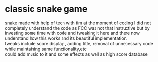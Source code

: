 # classic snake game

snake made with help of tech with tim at the moment of coding I did not completely understand the code as FCC was not that instructive but by investing some time with code and tweaking it here and there now understand how this works and its beautiful implementation.  
tweaks include score display , adding title, removal of unnecessary code while maintaining same functionality,etc   
could add music to it and some effects as well as high score database
